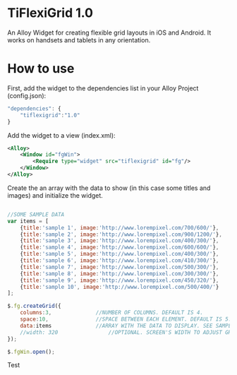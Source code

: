 TiFlexiGrid 1.0
================================

An Alloy Widget for creating flexible grid layouts in iOS and Android. It works on handsets and tablets in any orientation.

# How to use

First, add the widget to the dependencies list in your Alloy Project (config.json):

```javascript
"dependencies": {
	"tiflexigrid":"1.0"
}
```

Add the widget to a view (index.xml):

```xml
<Alloy>
	<Window id="fgWin">
		<Require type="widget" src="tiflexigrid" id="fg"/>
	</Window>		
</Alloy>
```

Create the an array with the data to show (in this case some titles and images) and initialize the widget.

```javascript

//SOME SAMPLE DATA
var items = [
	{title:'sample 1', image:'http://www.lorempixel.com/700/600/'},
	{title:'sample 2', image:'http://www.lorempixel.com/900/1200/'},
	{title:'sample 3', image:'http://www.lorempixel.com/400/300/'},
	{title:'sample 4', image:'http://www.lorempixel.com/600/600/'},
	{title:'sample 5', image:'http://www.lorempixel.com/400/300/'},
	{title:'sample 6', image:'http://www.lorempixel.com/410/300/'},
	{title:'sample 7', image:'http://www.lorempixel.com/500/300/'},
	{title:'sample 8', image:'http://www.lorempixel.com/300/300/'},
	{title:'sample 9', image:'http://www.lorempixel.com/450/320/'},
	{title:'sample 10', image:'http://www.lorempixel.com/500/400/'}
];

$.fg.createGrid({
	columns:3, 				//NUMBER OF COLUMNS. DEFAULT IS 4.
	space:10, 				//SPACE BETWEEN EACH ELEMENT. DEFAULT IS 5.
	data:items				//ARRAY WITH THE DATA TO DISPLAY. SEE SAMPLE DATA ABOVE
	//width: 320				//OPTIONAL. SCREEN'S WIDTH TO ADJUST GRID.
});

$.fgWin.open();

```
Test




